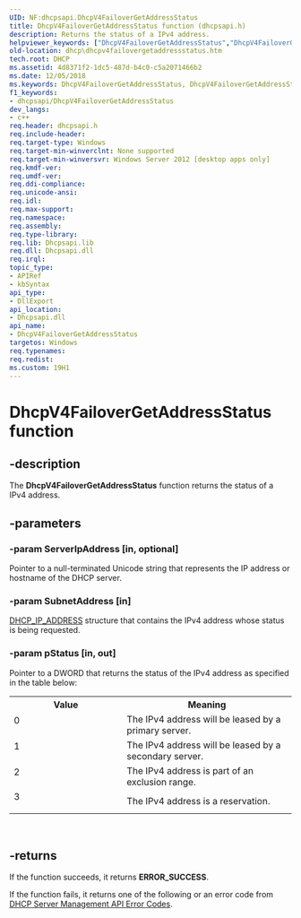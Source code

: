 ```yaml
---
UID: NF:dhcpsapi.DhcpV4FailoverGetAddressStatus
title: DhcpV4FailoverGetAddressStatus function (dhcpsapi.h)
description: Returns the status of a IPv4 address.helpviewer_keywords: ["DhcpV4FailoverGetAddressStatus","DhcpV4FailoverGetAddressStatus function [DHCP]","dhcp.dhcpv4failovergetaddressstatus","dhcpsapi/DhcpV4FailoverGetAddressStatus"]
old-location: dhcp\dhcpv4failovergetaddressstatus.htm
tech.root: DHCP
ms.assetid: 4d8371f2-1dc5-487d-b4c0-c5a2071466b2
ms.date: 12/05/2018
ms.keywords: DhcpV4FailoverGetAddressStatus, DhcpV4FailoverGetAddressStatus function [DHCP], dhcp.dhcpv4failovergetaddressstatus, dhcpsapi/DhcpV4FailoverGetAddressStatus
f1_keywords:
- dhcpsapi/DhcpV4FailoverGetAddressStatus
dev_langs:
- c++
req.header: dhcpsapi.h
req.include-header: 
req.target-type: Windows
req.target-min-winverclnt: None supported
req.target-min-winversvr: Windows Server 2012 [desktop apps only]
req.kmdf-ver: 
req.umdf-ver: 
req.ddi-compliance: 
req.unicode-ansi: 
req.idl: 
req.max-support: 
req.namespace: 
req.assembly: 
req.type-library: 
req.lib: Dhcpsapi.lib
req.dll: Dhcpsapi.dll
req.irql: 
topic_type:
- APIRef
- kbSyntax
api_type:
- DllExport
api_location:
- Dhcpsapi.dll
api_name:
- DhcpV4FailoverGetAddressStatus
targetos: Windows
req.typenames: 
req.redist: 
ms.custom: 19H1
---
```


# DhcpV4FailoverGetAddressStatus function


## -description


The <b>DhcpV4FailoverGetAddressStatus</b> function returns the status of a IPv4 address.


## -parameters




### -param ServerIpAddress [in, optional]

Pointer to a null-terminated Unicode string that represents the IP address or hostname of the DHCP server.


### -param SubnetAddress [in]


<a href="https://docs.microsoft.com/previous-versions/windows/desktop/dhcp/dhcp-server-management-type-definitions">DHCP_IP_ADDRESS</a> structure that contains the IPv4 address whose status is being requested.


### -param pStatus [in, out]

Pointer to a DWORD that returns the status of the IPv4 address as specified in the table below:

<table>
<tr>
<th>Value</th>
<th>Meaning</th>
</tr>
<tr>
<td width="40%">
<dl>
<dt>0</dt>
</dl>
</td>
<td width="60%">
The IPv4 address will be leased by a primary server.

</td>
</tr>
<tr>
<td width="40%">
<dl>
<dt>1</dt>
</dl>
</td>
<td width="60%">
The IPv4 address will be leased by a secondary server.

</td>
</tr>
<tr>
<td width="40%">
<dl>
<dt>2</dt>
</dl>
</td>
<td width="60%">
The IPv4 address is part of an exclusion range.

</td>
</tr>
<tr>
<td width="40%">
<dl>
<dt>3</dt>
</dl>
</td>
<td width="60%">
The IPv4 address is a reservation.

</td>
</tr>
</table>
 


## -returns



If the function succeeds, it returns <b>ERROR_SUCCESS</b>.

If the function fails, it returns one of the following or an error code from <a href="https://docs.microsoft.com/previous-versions/windows/desktop/dhcp/dhcp-server-management-api-error-codes">DHCP Server Management API Error Codes</a>.



